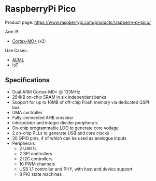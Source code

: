 # RaspberryPi Pico

Product page: https://www.raspberrypi.com/products/raspberry-pi-pico/

Arm IP:
- [Cortex-M0+](/ip/cortex-m.md#cortex-m0+) (x2)

Use Cases:
- [AI/ML](/use-cases/ai-ml.md#embedded)
- [IoT](/use-cases/iot.md)

## Specifications

- Dual ARM Cortex-M0+ @ 133MHz
- 264kB on-chip SRAM in six independent banks
- Support for up to 16MB of off-chip Flash memory via dedicated QSPI bus
- DMA controller
- Fully-connected AHB crossbar
- Interpolator and integer divider peripherals
- On-chip programmable LDO to generate core voltage
- 2 on-chip PLLs to generate USB and core clocks
- 30 GPIO pins, 4 of which can be used as analogue inputs
- Peripherals
  - 2 UARTs
  - 2 SPI controllers
  - 2 I2C controllers
  - 16 PWM channels
  - USB 1.1 controller and PHY, with host and device support
  - 8 PIO state machines

